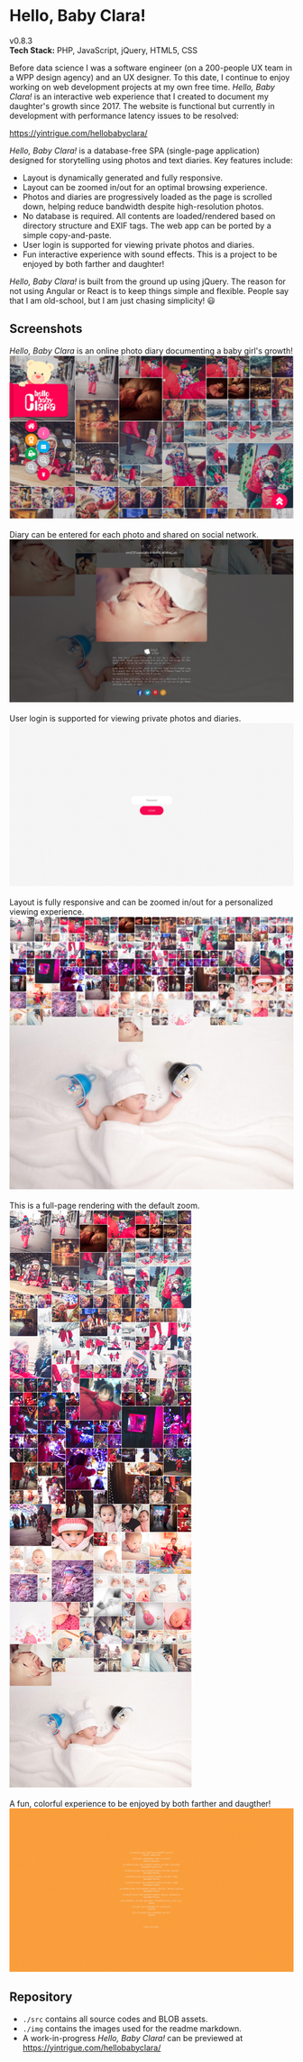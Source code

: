 # Hello, Baby Clara!  
v0.8.3  
**Tech Stack:** PHP, JavaScript, jQuery, HTML5, CSS  

Before data science I was a software engineer (on a 200-people UX team in a WPP design agency) and an UX designer. To this date, I continue to enjoy working on web development projects at my own free time. *Hello, Baby Clara!* is an interactive web experience that I created to document my daughter's growth since 2017. The website is functional but currently in development with performance latency issues to be resolved:

https://yintrigue.com/hellobabyclara/

*Hello, Baby Clara!* is a database-free SPA (single-page application) designed for storytelling using photos and text diaries. Key features include:

- Layout is dynamically generated and fully responsive.
- Layout can be zoomed in/out for an optimal browsing experience.
- Photos and diaries are progressively loaded as the page is scrolled down, helping reduce bandwidth despite high-resolution photos.
- No database is required. All contents are loaded/rendered based on directory structure and EXIF tags. The web app can be ported by a simple copy-and-paste.
- User login is supported for viewing private photos and diaries.
- Fun interactive experience with sound effects. This is a project to be enjoyed by both farther and daughter!

*Hello, Baby Clara!* is built from the ground up using jQuery. The reason for not using Angular or React is to keep things simple and flexible. People say that I am old-school, but I am just chasing simplicity! 😃  

## Screenshots
*Hello, Baby Clara* is an online photo diary documenting a baby girl's growth!  
![](./img/screenshot_02.jpg) 
<br />
<br />
Diary can be entered for each photo and shared on social network.
![](./img/screenshot_03.jpg) 
<br />
<br />
User login is supported for viewing private photos and diaries.
![](./img/screenshot_06.jpg) 
<br />
<br />
Layout is fully responsive and can be zoomed in/out for a personalized viewing experience.  
![](./img/screenshot_04.jpg) 
<br />
<br />
This is a full-page rendering with the default zoom.  
![](./img/screenshot_01.jpg) 
<br />
<br />
A fun, colorful experience to be enjoyed by both farther and daugther!
![](./img/screenshot_05.jpg) 

## Repository 

- `./src` contains all source codes and BLOB assets.
- `./img` contains the images used for the readme markdown.  
- A work-in-progress *Hello, Baby Clara!* can be previewed at https://yintrigue.com/hellobabyclara/

